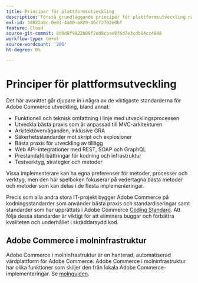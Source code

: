 ```yaml
---
title: Principer för plattformsutveckling
description: Förstå grundläggande principer för plattformsutveckling när du arbetar med Adobe Commerce.
exl-id: 3d822a8c-0e81-4a80-a820-46cf2702e0bf
feature: Cloud
source-git-commit: 8d0d8f9822b88f2dd8cbae8f6d7e3cdb14cc4848
workflow-type: tm+mt
source-wordcount: '206'
ht-degree: 0%

---
```



# Principer för plattformsutveckling

Det här avsnittet går djupare in i några av de viktigaste standarderna för Adobe Commerce utveckling, bland annat:

- Funktionell och teknisk omfattning i linje med utvecklingsprocessen
- Utveckla bästa praxis som är anpassad till MVC-arkitekturen
- Arkitektöverväganden, inklusive GRA
- Säkerhetsstandarder mot skript och explosioner
- Bästa praxis för utveckling av tillägg
- Web API-integrationer med REST, SOAP och GraphQL
- Prestandaförbättringar för kodning och infrastruktur
- Testverktyg, strategier och metoder

Vissa implementerare kan ha egna preferenser för metoder, processer och verktyg, men den här spelboken fokuserar på vedertagna bästa metoder och metoder som kan delas i de flesta implementeringar.

Precis som alla andra stora IT-projekt bygger Adobe Commerce på kodningsstandarder som använder bästa praxis och standardiseringar samt standarder som har upprättats i Adobe Commerce [Coding Standard](https://developer.adobe.com/commerce/php/coding-standards/). Att följa dessa standarder är viktigt för att eliminera buggar och förbättra kvaliteten och underhållet i skräddarsydd kod.

## Adobe Commerce i molninfrastruktur

Adobe Commerce i molninfrastruktur är en hanterad, automatiserad värdplattform för Adobe Commerce. Adobe Commerce i molninfrastruktur har olika funktioner som skiljer den från lokala Adobe Commerce-implementeringar. Se [molnguiden](https://experienceleague.adobe.com/docs/commerce-cloud-service/user-guide/overview.html).
